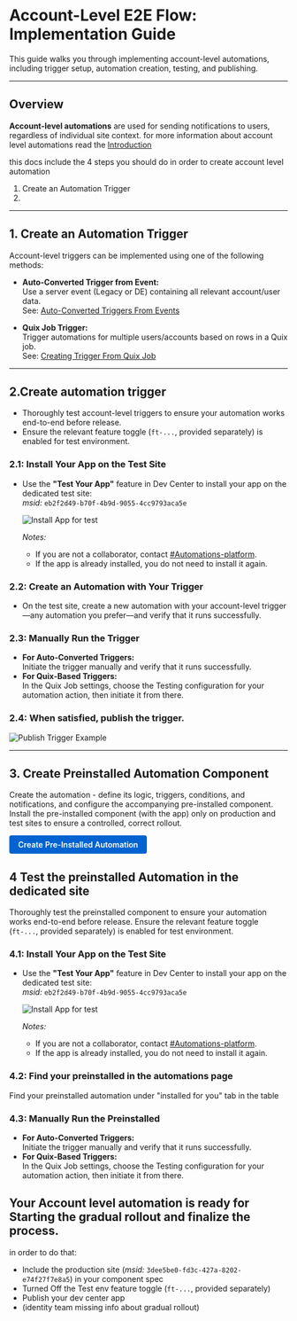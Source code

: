 # Account-Level E2E Flow: Implementation Guide

This guide walks you through implementing account-level automations, including trigger setup, automation creation, testing, and publishing.

---

## Overview

**Account-level automations** are used for sending notifications to users, regardless of individual site context. for more information about account level automations read the [Introduction](https://github.com/Pickman123/Private-Projects/blob/main/Wix%20Official%20Notifications%20(internal%20docs)/Introduction%20to%20Wix%20Official%20Notifications.md)

this docs include the 4 steps you should do in order to create account level automation

1. Create an Automation Trigger
2. 

---

## 1. Create an Automation Trigger

Account-level triggers can be implemented using one of the following methods:

- **Auto-Converted Trigger from Event:**  
  Use a server event (Legacy or DE) containing all relevant account/user data.  
  See: [Auto-Converted Triggers From Events](./Triggers/Auto-Converted%20Triggers%20From%20Events%20(Account%20level).md)

- **Quix Job Trigger:**  
  Trigger automations for multiple users/accounts based on rows in a Quix job.  
  See: [Creating Trigger From Quix Job](./Triggers/Creating%20Trigger%20From%20Quix%20Job.md)

---

## 2.Create automation trigger

- Thoroughly test account-level triggers to ensure your automation works end-to-end before release.
- Ensure the relevant feature toggle (`ft-...`, provided separately) is enabled for test environment.  

### 2.1: Install Your App on the Test Site

- Use the **"Test Your App"** feature in Dev Center to install your app on the dedicated test site:  
  *msid:* `eb2f2d49-b70f-4b9d-9055-4cc9793aca5e`
  
  ![Install App for test](../../images/Install%20app%20for%20test.png?raw=true)

  *Notes:*
  - If you are not a collaborator, contact [#Automations-platform](https://wix.slack.com/archives/C7F2DUC1Y).
  - If the app is already installed, you do not need to install it again.

### 2.2: Create an Automation with Your Trigger

- On the test site, create a new automation with your account-level trigger—any automation you prefer—and verify that it runs successfully.

### 2.3: Manually Run the Trigger

- **For Auto-Converted Triggers:**  
  Initiate the trigger manually and verify that it runs successfully. 
- **For Quix-Based Triggers:**  
 In the Quix Job settings, choose the Testing configuration for your automation action, then initiate it from there.

### 2.4: When satisfied, publish the trigger.

  ![Publish Trigger Example](../../images/Publish%20account%20level%20emails.png?raw=true)

---

## 3. Create Preinstalled Automation Component
Create the automation - define its logic, triggers, conditions, and notifications, and configure the accompanying pre-installed component.
Install the pre-installed component (with the app) only on production and test sites to ensure a controlled, correct rollout.
<p>
  <a href="https://github.com/Pickman123/Private-Projects/blob/main/Wix%20Official%20Notifications%20%28internal%20docs%29/Account-Level%20Automation%20Implementation/Preinstalleds/PreInstalled%20Automation.md"
     style="display:inline-block;padding:8px 16px;background:#0063d1;color:#ffffff;font-weight:600;text-decoration:none;border-radius:4px;">
    Create&nbsp;Pre-Installed&nbsp;Automation
  </a>
</p>

## 4 Test the preinstalled Automation in the dedicated site

Thoroughly test the preinstalled component to ensure your automation works end-to-end before release.
Ensure the relevant feature toggle (`ft-...`, provided separately) is enabled for test environment.   

### 4.1: Install Your App on the Test Site

- Use the **"Test Your App"** feature in Dev Center to install your app on the dedicated test site:  
  *msid:* `eb2f2d49-b70f-4b9d-9055-4cc9793aca5e`
  
  ![Install App for test](../../images/Install%20app%20for%20test.png?raw=true)

  *Notes:*
  - If you are not a collaborator, contact [#Automations-platform](https://wix.slack.com/archives/C7F2DUC1Y).
  - If the app is already installed, you do not need to install it again.

### 4.2: Find your preinstalled in the automations page

Find your preinstalled automation under "installed for you" tab in the table

### 4.3: Manually Run the Preinstalled

- **For Auto-Converted Triggers:**  
  Initiate the trigger manually and verify that it runs successfully. 
- **For Quix-Based Triggers:**  
 In the Quix Job settings, choose the Testing configuration for your automation action, then initiate it from there.


## Your Account level automation is ready for Starting the gradual rollout and finalize the process.
in order to do that:

- Include the production site (*msid:* `3dee5be0-fd3c-427a-8202-e74f27f7e8a5`) in your component spec
- Turned Off the Test env feature toggle (`ft-...`, provided separately)
- Publish your dev center app
- (identity team missing info about gradual rollout)



